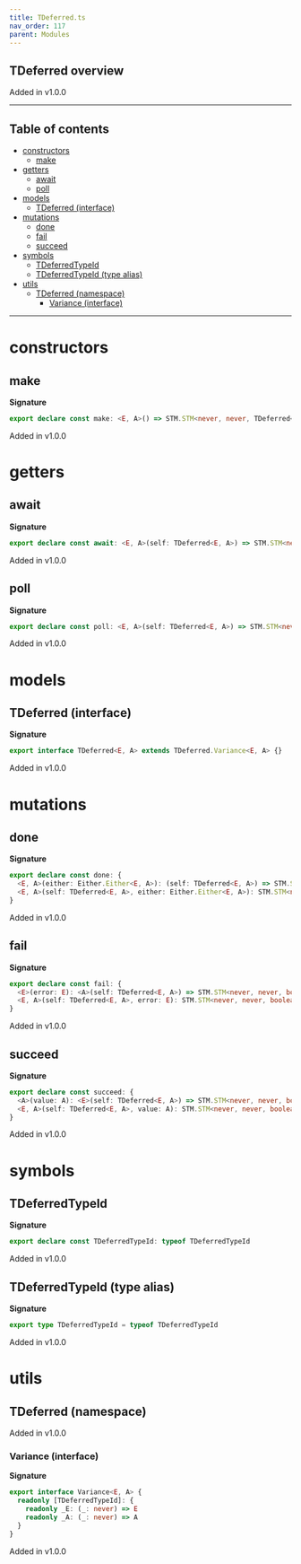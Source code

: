```yaml
---
title: TDeferred.ts
nav_order: 117
parent: Modules
---
```


## TDeferred overview

Added in v1.0.0

---

<h2 class="text-delta">Table of contents</h2>

- [constructors](#constructors)
  - [make](#make)
- [getters](#getters)
  - [await](#await)
  - [poll](#poll)
- [models](#models)
  - [TDeferred (interface)](#tdeferred-interface)
- [mutations](#mutations)
  - [done](#done)
  - [fail](#fail)
  - [succeed](#succeed)
- [symbols](#symbols)
  - [TDeferredTypeId](#tdeferredtypeid)
  - [TDeferredTypeId (type alias)](#tdeferredtypeid-type-alias)
- [utils](#utils)
  - [TDeferred (namespace)](#tdeferred-namespace)
    - [Variance (interface)](#variance-interface)

---

# constructors

## make

**Signature**

```ts
export declare const make: <E, A>() => STM.STM<never, never, TDeferred<E, A>>
```

Added in v1.0.0

# getters

## await

**Signature**

```ts
export declare const await: <E, A>(self: TDeferred<E, A>) => STM.STM<never, E, A>
```

Added in v1.0.0

## poll

**Signature**

```ts
export declare const poll: <E, A>(self: TDeferred<E, A>) => STM.STM<never, never, Option.Option<Either.Either<E, A>>>
```

Added in v1.0.0

# models

## TDeferred (interface)

**Signature**

```ts
export interface TDeferred<E, A> extends TDeferred.Variance<E, A> {}
```

Added in v1.0.0

# mutations

## done

**Signature**

```ts
export declare const done: {
  <E, A>(either: Either.Either<E, A>): (self: TDeferred<E, A>) => STM.STM<never, never, boolean>
  <E, A>(self: TDeferred<E, A>, either: Either.Either<E, A>): STM.STM<never, never, boolean>
}
```

Added in v1.0.0

## fail

**Signature**

```ts
export declare const fail: {
  <E>(error: E): <A>(self: TDeferred<E, A>) => STM.STM<never, never, boolean>
  <E, A>(self: TDeferred<E, A>, error: E): STM.STM<never, never, boolean>
}
```

Added in v1.0.0

## succeed

**Signature**

```ts
export declare const succeed: {
  <A>(value: A): <E>(self: TDeferred<E, A>) => STM.STM<never, never, boolean>
  <E, A>(self: TDeferred<E, A>, value: A): STM.STM<never, never, boolean>
}
```

Added in v1.0.0

# symbols

## TDeferredTypeId

**Signature**

```ts
export declare const TDeferredTypeId: typeof TDeferredTypeId
```

Added in v1.0.0

## TDeferredTypeId (type alias)

**Signature**

```ts
export type TDeferredTypeId = typeof TDeferredTypeId
```

Added in v1.0.0

# utils

## TDeferred (namespace)

Added in v1.0.0

### Variance (interface)

**Signature**

```ts
export interface Variance<E, A> {
  readonly [TDeferredTypeId]: {
    readonly _E: (_: never) => E
    readonly _A: (_: never) => A
  }
}
```

Added in v1.0.0

